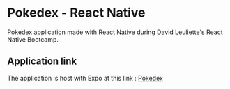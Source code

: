 # Pokedex - React Native

Pokedex application made with React Native during David Leuliette's React Native Bootcamp.

## Application link

The application is host with Expo at this link : [Pokedex](https://expo.dev/@alexandreant/pokedex)
